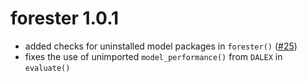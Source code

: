 # forester 1.0.1
* added checks for uninstalled model packages in `forester()` ([#25](https://github.com/ModelOriented/forester/issues/25))
* fixes the use of unimported `model_performance()` from `DALEX` in `evaluate()`